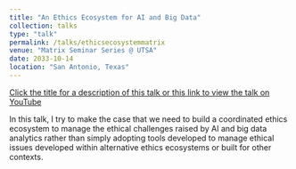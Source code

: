 ```yaml
---
title: "An Ethics Ecosystem for AI and Big Data"
collection: talks
type: "talk"
permalink: /talks/ethicsecosystemmatrix
venue: "Matrix Seminar Series @ UTSA"
date: 2033-10-14
location: "San Antonio, Texas"
---
```

[Click the title for a description of this talk or this link to view the talk on YouTube](https://www.youtube.com/watch?v=Az74EiVRSmc)

In this talk, I try to make the case that we need to build a coordinated ethics ecosystem to manage the ethical challenges raised by AI and big data analytics rather than simply adopting tools developed to manage ethical issues developed within alternative ethics ecosystems or built for other contexts. 
